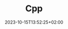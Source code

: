 ---
weight: 999
title: "Cpp"
description: ""
icon: "article"
date: "2023-10-15T13:52:25+02:00"
lastmod: "2023-10-15T13:52:25+02:00"
draft: true
toc: true
---